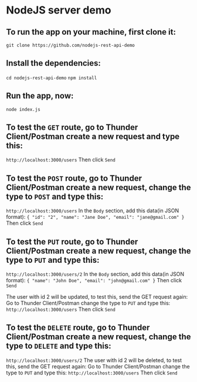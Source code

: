 # NodeJS server demo

## To run the app on your machine, first clone it: 
`git clone https://github.com/nodejs-rest-api-demo`

## Install the dependencies:
`cd nodejs-rest-api-demo`
`npm install`

## Run the app, now:
`node index.js`

## To test the `GET` route, go to Thunder Client/Postman create a new request and type this:
`http://localhost:3000/users`
Then click `Send`

## To test the `POST` route, go to Thunder Client/Postman create a new request, change the type to `POST` and type this:
`http://localhost:3000/users`
In the `Body` section, add this data(in JSON format):
`
 {
    "id": "2",
    "name": "Jane Doe",
    "email": "jane@gmail.com"
  }
`
Then click `Send`

## To test the `PUT` route, go to Thunder Client/Postman create a new request, change the type to `PUT` and type this:
`http://localhost:3000/users/2`
In the `Body` section, add this data(in JSON format):
`
 {
    "name": "John Doe",
    "email": "john@gmail.com"
  }
`
Then click `Send`

The user with id 2 will be updated, to test this, send the GET request again:
Go to Thunder Client/Postman change the type to `PUT` and type this:
`http://localhost:3000/users`
Then click `Send`

## To test the `DELETE` route, go to Thunder Client/Postman create a new request, change the type to `DELETE` and type this:
`http://localhost:3000/users/2`
The user with id 2 will be deleted, to test this, send the GET request again:
Go to Thunder Client/Postman change the type to `PUT` and type this:
`http://localhost:3000/users`
Then click `Send`
